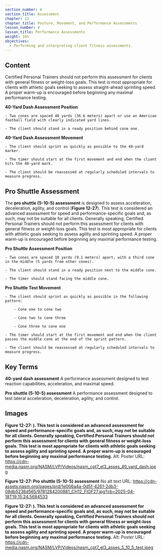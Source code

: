 ```yaml
---
section_number: 4
section_title: Assessment
chapter: 12
chapter_title: Posture, Movement, and Performance Assessments
lesson_number: 4
lesson_title: Performance Assessments
weight: 16%
objectives:
  - Performing and interpreting client fitness assessments.
---
```


## Content
Certified Personal Trainers should not perform this assessment for clients with general fitness or weight-loss goals. This test is most appropriate for clients with athletic goals seeking to assess straight-ahead sprinting speed. A proper warm-up is encouraged before beginning any maximal performance testing.

**40-Yard Dash Assessment Position**

	- Two cones are spaced 40 yards (36.6 meters) apart or use an American football field with clearly indicated yard lines.

	- The client should stand in a ready position behind cone one.

**40-Yard Dash Assessment Movement**

	- The client should sprint as quickly as possible to the 40-yard marker.

	- The timer should start at the first movement and end when the client hits the 40-yard mark.

	- The client should be reassessed at regularly scheduled intervals to measure progress.

## Pro Shuttle Assessment

The **pro shuttle (5-10-5) assessment** is designed to assess acceleration, deceleration, agility, and control (**Figure 12-27**). This test is considered an advanced assessment for speed and performance-specific goals and, as such, may not be suitable for all clients. Generally speaking, Certified Personal Trainers should not perform this assessment for clients with general fitness or weight-loss goals. This test is most appropriate for clients with athletic goals seeking to assess agility and sprinting speed. A proper warm-up is encouraged before beginning any maximal performance testing.

**Pro Shuttle Assessment Position**

	- Two cones are spaced 10 yards (9.1 meters) apart, with a third cone in the middle (5 yards from other cones).

	- The client should stand in a ready position next to the middle cone.

	- The timer should stand facing the middle cone.

**Pro Shuttle Test Movement**

	- The client should sprint as quickly as possible in the following pattern:

		- Cone one to cone two

		- Cone two to cone three

		- Cone three to cone one

	- The timer should start at the first movement and end when the client passes the middle cone at the end of the sprint pattern.

	- The client should be reassessed at regularly scheduled intervals to measure progress.

## Key Terms

**40-yard dash assessment**
A performance assessment designed to test reaction capabilities, acceleration, and maximal speed.

**Pro shuttle (5-10-5) assessment**
A performance assessment designed to test lateral acceleration, deceleration, agility, and control.

## Images

**Figure 12-27: ). This test is considered an advanced assessment for speed and performance-specific goals and, as such, may not be suitable for all clients. Generally speaking, Certified Personal Trainers should not perform this assessment for clients with general fitness or weight-loss goals. This test is most appropriate for clients with athletic goals seeking to assess agility and sprinting speed. A proper warm-up is encouraged before beginning any maximal performance testing.**
Alt: Poster
URL: https://cdn-media.nasm.org/NASM/LVP/Videos/nasm_cpt7_el3_asses_40_yard_dash.jpeg

**Figure 12-27: Pro shuttle (5-10-5) assessment**
No alt text
URL: https://cdn-assets.nasm.org/pages/prd/1e006a4a-0d5f-4261-2db3-08db5236d565/9781284200881_CH12_FIGF27.jpg?cb=2025-04-18T19:15:24.5684533

**Figure 12-27: ). This test is considered an advanced assessment for speed and performance-specific goals and, as such, may not be suitable for all clients. Generally speaking, Certified Personal Trainers should not perform this assessment for clients with general fitness or weight-loss goals. This test is most appropriate for clients with athletic goals seeking to assess agility and sprinting speed. A proper warm-up is encouraged before beginning any maximal performance testing.**
Alt: Poster
URL: https://cdn-media.nasm.org/NASM/LVP/Videos/nasm_cpt7_el3_asses_5_10_5_test.jpeg